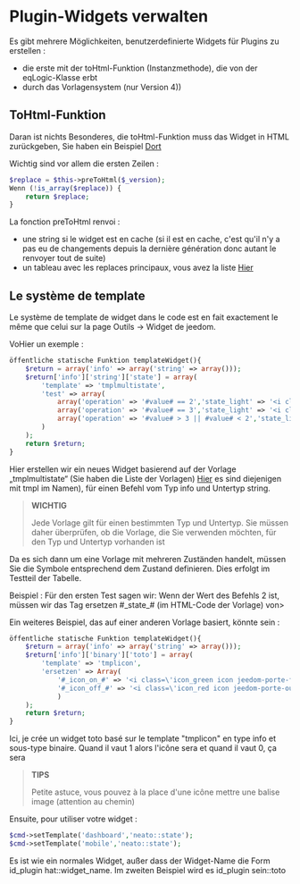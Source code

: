 # Plugin-Widgets verwalten

Es gibt mehrere Möglichkeiten, benutzerdefinierte Widgets für Plugins zu erstellen :

- die erste mit der toHtml-Funktion (Instanzmethode), die von der eqLogic-Klasse erbt
- durch das Vorlagensystem (nur Version 4))

## ToHtml-Funktion

Daran ist nichts Besonderes, die toHtml-Funktion muss das Widget in HTML zurückgeben, Sie haben ein Beispiel [Dort](https://github.com/jeedom/plugin-weather/blob/beta/core/class/weather.class.php#L647)

Wichtig sind vor allem die ersten Zeilen :

````php
$replace = $this->preToHtml($_version);
Wenn (!is_array($replace)) {
	return $replace;
}
````

La fonction preToHtml renvoi :

- une string si le widget est en cache (si il est en cache, c'est qu'il n'y a pas eu de changements depuis la dernière génération donc autant le renvoyer tout de suite)
- un tableau avec les replaces principaux, vous avez la liste [Hier](https://github.com/jeedom/core/blob/alpha/core/class/eqLogic.class.php#L663)

## Le système de template

Le système de template de widget dans le code est en fait exactement le même que celui sur la page Outils -> Widget de jeedom.

VoHier un exemple :

````php
öffentliche statische Funktion templateWidget(){
	$return = array('info' => array('string' => array()));
	$return['info']['string']['state'] = array(
		'template' => 'tmplmultistate',
		'test' => array(
			array('operation' => '#value# == 2','state_light' => '<i class="icon maison-vacuum6"></i>','state_dark' => '<i class="icon maison-vacuum6"></i>'),
			array('operation' => '#value# == 3','state_light' => '<i class="fa fa-pause"></i>','state_dark' => '<i class="fa fa-pause"></i>'),
			array('operation' => '#value# > 3 || #value# < 2','state_light' => '<i class="fa fa-home"></i>','state_dark' => '<i class="fa fa-home"></i>')
		)
	);
	return $return;
}
````

Hier erstellen wir ein neues Widget basierend auf der Vorlage „tmplmultistate“ (Sie haben die Liste der Vorlagen) [Hier](https://github.com/jeedom/core/tree/alpha/core/template/dashboard) es sind diejenigen mit tmpl im Namen), für einen Befehl vom Typ info und Untertyp string.

> **WICHTIG**
>
> Jede Vorlage gilt für einen bestimmten Typ und Untertyp. Sie müssen daher überprüfen, ob die Vorlage, die Sie verwenden möchten, für den Typ und Untertyp vorhanden ist

Da es sich dann um eine Vorlage mit mehreren Zuständen handelt, müssen Sie die Symbole entsprechend dem Zustand definieren. Dies erfolgt im Testteil der Tabelle.

Beispiel : Für den ersten Test sagen wir: Wenn der Wert des Befehls 2 ist, müssen wir das Tag ersetzen #\_state_# (im HTML-Code der Vorlage) von>

Ein weiteres Beispiel, das auf einer anderen Vorlage basiert, könnte sein :

````php
öffentliche statische Funktion templateWidget(){
	$return = array('info' => array('string' => array()));
	$return['info']['binary']['toto'] = array(
		'template' => 'tmplicon',
		'ersetzen' => Array(
			'#_icon_on_#' => '<i class=\'icon_green icon jeedom-porte-ferme\'></i>',
			'#_icon_off_#' => '<i class=\'icon_red icon jeedom-porte-ouverte\'></i>'
			)
	);
	return $return;
}
````

Ici, je crée un widget toto basé sur le template "tmplicon" en type info et sous-type binaire. Quand il vaut 1 alors l'icône sera <i class='icon_green icon jeedom-porte-ferme'></i> et quand il vaut 0, ça sera <i class='icon_red icon jeedom-porte-ouverte'></i>

>**TIPS**
>
> Petite astuce, vous pouvez à la place d'une icône mettre une balise image (attention au chemin)

Ensuite, pour utiliser votre widget :

````php
$cmd->setTemplate('dashboard','neato::state');
$cmd->setTemplate('mobile','neato::state');
````

Es ist wie ein normales Widget, außer dass der Widget-Name die Form id_plugin hat::widget_name. Im zweiten Beispiel wird es id_plugin sein::toto


